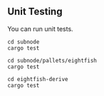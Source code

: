 
## Unit Testing

You can run unit tests.

```
cd subnode
cargo test

cd subnode/pallets/eightfish
cargo test

cd eightfish-derive
cargo test


```
